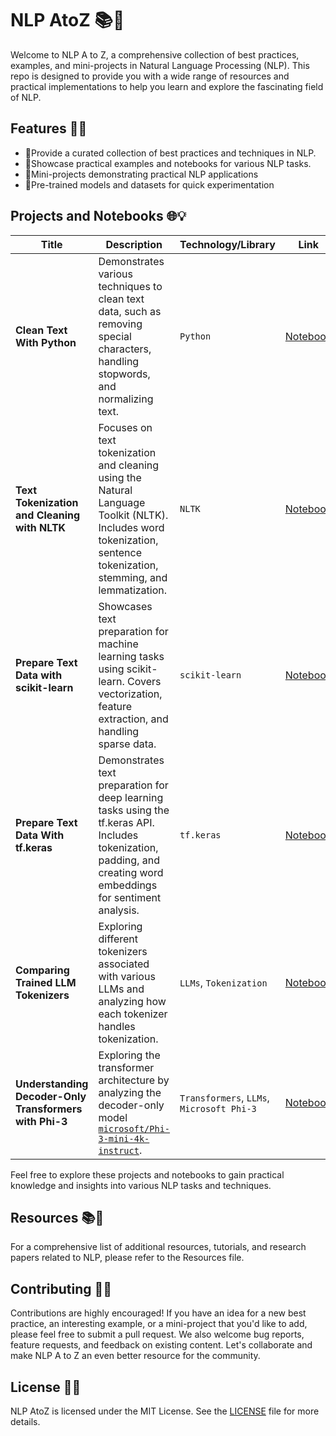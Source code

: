 # NLP AtoZ 📚🚀

Welcome to NLP A to Z, a comprehensive collection of best practices, examples, and mini-projects in Natural Language Processing (NLP). This repo is designed to provide you with a wide range of resources and practical implementations to help you learn and explore the fascinating field of NLP.


## Features 🚀🌟
- 📌Provide a curated collection of best practices and techniques in NLP.
- 📌Showcase practical examples and notebooks for various NLP tasks.
- 📌Mini-projects demonstrating practical NLP applications
- 📌Pre-trained models and datasets for quick experimentation


## Projects and Notebooks 🌐💡

| **Title**     |**Description**                  | **Technology/Library**     | **Link**              |
|---------------|---------------------------------|----------------------------|-----------------------|
| **Clean Text With Python** | Demonstrates various techniques to clean text data, such as removing special characters, handling stopwords, and normalizing text. | `Python` | [Notebook](notebook/clean_text_with_python.ipynb) |
| **Text Tokenization and Cleaning with NLTK** | Focuses on text tokenization and cleaning using the Natural Language Toolkit (NLTK). Includes word tokenization, sentence tokenization, stemming, and lemmatization. | `NLTK` | [Notebook](notebook/cleaning_with_nltk.ipynb) |
| **Prepare Text Data with scikit-learn**  | Showcases text preparation for machine learning tasks using scikit-learn. Covers vectorization, feature extraction, and handling sparse data. | `scikit-learn`    | [Notebook](notebook/prepare_text_data_with_scikit-learn.ipynb) |
| **Prepare Text Data With tf.keras**      | Demonstrates text preparation for deep learning tasks using the tf.keras API. Includes tokenization, padding, and creating word embeddings for sentiment analysis. | `tf.keras` | [Notebook](notebook/prepare_text_with_tf.keras.ipynb) |
| **Comparing Trained LLM Tokenizers** | Exploring different tokenizers associated with various LLMs and analyzing how each tokenizer handles tokenization. | `LLMs`, `Tokenization` | [Notebook](notebook/comparing_llm_tokenizers.ipynb) |
| **Understanding Decoder-Only Transformers with Phi-3** | Exploring the transformer architecture by analyzing the decoder-only model [`microsoft/Phi-3-mini-4k-instruct`](https://huggingface.co/microsoft/Phi-3-mini-4k-instruct). | `Transformers`, `LLMs`, `Microsoft Phi-3` | [Notebook](notebook/understanding_phi3.ipynb) |


Feel free to explore these projects and notebooks to gain practical knowledge and insights into various NLP tasks and techniques.

## Resources 📚📝
For a comprehensive list of additional resources, tutorials, and research papers related to NLP, please refer to the Resources file.

## Contributing 👥🤝
Contributions are highly encouraged! If you have an idea for a new best practice, an interesting example, or a mini-project that you'd like to add, please feel free to submit a pull request. We also welcome bug reports, feature requests, and feedback on existing content. Let's collaborate and make NLP A to Z an even better resource for the community.

## License 📝📜
NLP AtoZ is licensed under the MIT License. See the [LICENSE](LICENSE) file for more details.



